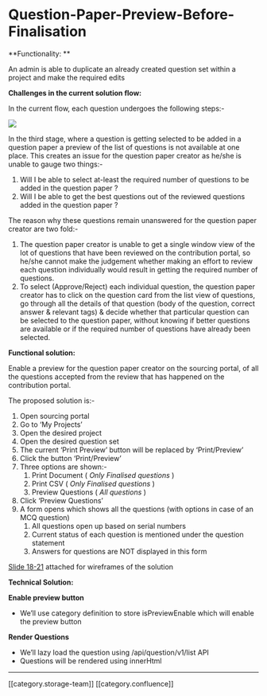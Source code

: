# Question-Paper-Preview-Before-Finalisation

\*\*Functionality: \*\*

An admin is able to duplicate an already created question set within a project and make the required edits

**Challenges in the current solution flow:**

In the current flow, each question undergoes the following steps:-&#x20;

![](../../../../.gitbook/assets/u5\_ggJle3d3l4nYFTNvkyrMdr\_VcxRvxbFqh01MTV6AE3igmKMDspZJNK8ixgYA4fK-4KDHjVaNAy6jkt\_juzHGyCRaLi0-YVaqUju0yE8KOiGaO3JR7QmWge3oo7mNT512y3Pfu0OevKonJ1q4)

In the third stage, where a question is getting selected to be added in a question paper a preview of the list of questions is not available at one place. This creates an issue for the question paper creator as he/she is unable to gauge two things:-

1. Will I be able to select at-least the required number of questions to be added in the question paper ?
2. Will I be able to get the best questions out of the reviewed questions added in the question paper ?

The reason why these questions remain unanswered for the question paper creator are two fold:-

1. The question paper creator is unable to get a single window view of the lot of questions that have been reviewed on the contribution portal, so he/she cannot make the judgement whether making an effort to review each question individually would result in getting the required number of questions.
2. To select (Approve/Reject) each individual question, the question paper creator has to click on the question card from the list view of questions, go through all the details of that question (body of the question, correct answer & relevant tags) & decide whether that particular question can be selected to the question paper, without knowing if better questions are available or if the required number of questions have already been selected.

**Functional solution:**

Enable a preview for the question paper creator on the sourcing portal, of all the questions accepted from the review that has happened on the contribution portal.

The proposed solution is:-

1. Open sourcing portal
2. Go to ‘My Projects’
3. Open the desired project
4. Open the desired question set
5. The current ‘Print Preview’ button will be replaced by ‘Print/Preview’
6. Click the button ‘Print/Preview’
7. Three options are shown:-
   1. Print Document ( _Only Finalised questions_ )
   2. Print CSV ( _Only Finalised questions_ )
   3. Preview Questions ( _All questions_ )
8. Click ‘Preview Questions’&#x20;
9. A form opens which shows all the questions (with options in case of an MCQ question)&#x20;
   1. All questions open up based on serial numbers
   2. Current status of each question is mentioned under the question statement
   3. Answers for questions are NOT displayed in this form

[Slide 18-21](https://docs.google.com/presentation/d/13\_KfHUE53\_jqaGS6WBpDactC4b9KK7UT/edit#slide=id.p8) attached for wireframes of the solution

**Technical Solution:**

**Enable preview button**

* We’ll use category definition to store isPreviewEnable which will enable the preview button

**Render Questions**

* We’ll lazy load the question using /api/question/v1/list API
* Questions will be rendered using innerHtml

***

\[\[category.storage-team]] \[\[category.confluence]]
